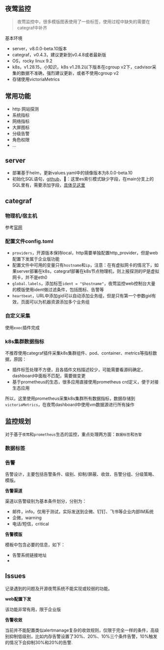 夜莺监控
---

> 夜莺监控中，很多模版图表使用了一些标签，使用过程中缺失的需要在categraf中补齐

基本环境
- server，v8.0.0-beta.10版本
- categraf，v0.4.3，建议更新到v0.4.8或者最新版
- OS，rocky linux 9.2
- k8s，v1.28.15，小知识，k8s v1.28.2以下版本在cgroup v2下，cadvisor采集的数据不准确，强烈建议更新，或者不使用cgroup v2
- 存储使用victoriaMetrics

## 常用功能
- http 网站探测
- 系统指标
- 网络指标
- 大屏图标
- 分级告警
- 角色权限
- ...

## server

- 部署基于helm，更新values.yaml中的镜像版本为8.0.0-beta.10
- 初始化SQL语句，[github](https://github.com/ccfos/nightingale/blob/v8.0.0-beta.10/docker/initsql/a-n9e.sql)，📢：这里es索引模式缺少字段，在main分支上的SQL里有，需要添加字段，[具体见这里](https://github.com/ccfos/nightingale/blob/main/docker/initsql/a-n9e.sql)

## categraf

### 物理机/宿主机
参考[官网](https://flashcat.cloud/docs/content/flashcat-monitor/categraf/2-installation/)

### 配置文件config.toml
- `providers`，开源版本保持local，http需要单独配置http_provider，但是web配置下发属于企业版功能
- 配置文件中可用的变量只有`hostname`和`ip`，注意：在有虚拟网卡的情况下，如果server部署在k8s，categraf部署在k8s节点物理机，则上报探测的IP是虚拟网卡，并不是eth0
- `global.labels`，添加标签`ident = "$hostname"`，夜莺监控web控制台大量的模版使用ident做过滤条件，包括图标、告警等
- `heartbeat`，URL中添加gid可以自动添加业务组，但是只有第一个参数gid有效，页面可以为机器资源添加多个业务组

### 自定义采集
使用`exec`插件完成

### k8s集群数据指标
不推荐使用categraf插件采集k8s集群组件、pod、container、metrics等指标数据，原因：
- 插件标签处理不方便，且各插件文档描述较少，可能需要看源码确定，dashboard中面板不匹配，需要做变更
- 基于prometheus的生态，很多应用直接使用prometheus crd定义，便于对接生态应用

所以，这里使用prometheus采集k8s集群所有数据指标，数据存储到`victoriaMetrics`，在夜莺dashboard中使用vm数据源进行所有操作

## 监控规划
对于基于`夜莺`和`prometheus`生态的监控，重点处理两方面：`数据标签`和`告警`

### 数据标签


### 告警
告警设计，主要包括告警条件、级别、抑制/屏蔽、收敛、告警分组、分级策略、模版。

**告警渠道**

渠道以告警级别为基本条件划分，分别为：

- 邮件，info，仅用于测试，实际发送到企微、钉钉、飞书等企业内部IM系统
- 企微，warning
- 电话/短信，critical

**告警模版**

模板中包含必要的信息，如下：

- 告警系统链接地址
- 

## Issues

记录遇到的问题及开源夜莺系统不能实现或较弱的功能。

**web配置下发**

该功能非常有用，限于企业版

**告警收敛**

当前并不能配置类似alertmanage复杂的收敛规则，仅限于完全一样的条件，高级别抑制低级别，比如内存告警设置了30%、20%、10%三个条件告警，10%触发的情况下会抑制30%和20%的告警.
